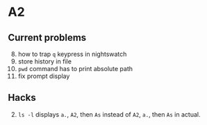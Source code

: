 # A2

## Current problems

8.  how to trap `q` keypress in nightswatch
9.  store history in file
10. `pwd` command has to print absolute path
11. fix prompt display

## Hacks

2. `ls -l` displays `a.`, `A2`, then `As` instead of `A2`, `a.`, then `As` in actual.
